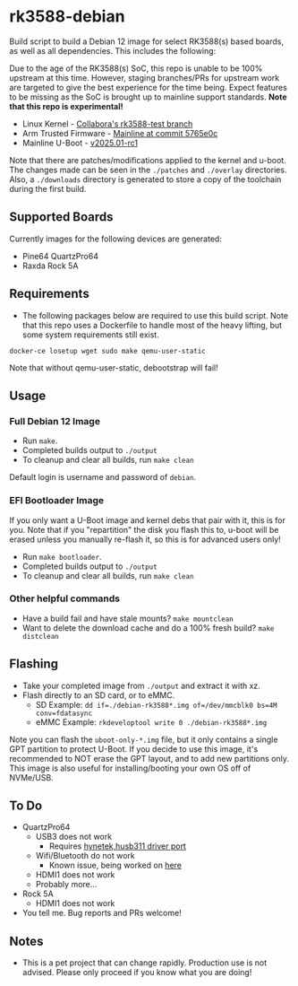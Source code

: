# rk3588-debian

Build script to build a Debian 12 image for select RK3588(s) based boards, as well as all dependencies. This includes the following:

Due to the age of the RK3588(s) SoC, this repo is unable to be 100% upstream at this time. However, staging branches/PRs for upstream work are targeted to give the best experience for the time being. Expect features to be missing as the SoC is brought up to mainline support standards. **Note that this repo is experimental!**

- Linux Kernel - [Collabora's rk3588-test branch](https://gitlab.collabora.com/hardware-enablement/rockchip-3588/linux/-/commits/rk3588-test/?ref_type=heads)
- Arm Trusted Firmware - [Mainline at commit 5765e0c](https://github.com/ARM-software/arm-trusted-firmware/tree/5765e0c95ae04119b90fb4c4ce27de032fc4404a)
- Mainline U-Boot - [v2025.01-rc1](https://github.com/u-boot/u-boot/tree/v2025.01-rc1)

Note that there are patches/modifications applied to the kernel and u-boot. The changes made can be seen in the `./patches` and `./overlay` directories. Also, a `./downloads` directory is generated to store a copy of the toolchain during the first build.

## Supported Boards

Currently images for the following devices are generated:
* Pine64 QuartzPro64
* Raxda Rock 5A

## Requirements

- The following packages below are required to use this build script. Note that this repo uses a Dockerfile to handle most of the heavy lifting, but some system requirements still exist.

`docker-ce losetup wget sudo make qemu-user-static`

Note that without qemu-user-static, debootstrap will fail!

## Usage

### Full Debian 12 Image

  - Run `make`.
  - Completed builds output to `./output`
  - To cleanup and clear all builds, run `make clean`

  Default login is username and password of `debian`.

### EFI Bootloader Image

  If you only want a U-Boot image and kernel debs that pair with it, this is for you. Note that if you "repartition" the disk you flash this to, u-boot will be erased unless you manually re-flash it, so this is for advanced users only!

  - Run `make bootloader`.
  - Completed builds output to `./output`
  - To cleanup and clear all builds, run `make clean`

### Other helpful commands

  - Have a build fail and have stale mounts? `make mountclean`
  - Want to delete the download cache and do a 100% fresh build? `make distclean`

## Flashing

- Take your completed image from `./output` and extract it with xz.
- Flash directly to an SD card, or to eMMC.
  - SD Example: `dd if=./debian-rk3588*.img of=/dev/mmcblk0 bs=4M conv=fdatasync`
  - eMMC Example: `rkdeveloptool write 0 ./debian-rk3588*.img`

Note you can flash the `uboot-only-*.img` file, but it only contains a single GPT partition to protect U-Boot. If you decide to use this image, it's recommended to NOT erase the GPT layout, and to add new partitions only. This image is also useful for installing/booting your own OS off of NVMe/USB.

## To Do

* QuartzPro64
  * USB3 does not work
    * Requires [hynetek,husb311 driver port](https://github.com/radxa/kernel/blob/linux-6.1-stan-rkr1/drivers/usb/typec/tcpm/tcpci_husb311.c)
  * Wifi/Bluetooth do not work
    * Known issue, being worked on [here](https://gitlab.collabora.com/hardware-enablement/rockchip-3588/linux/-/commit/b4f3c74742302298b54025df73d26c5550707c37)
  * HDMI1 does not work
  * Probably more...
* Rock 5A
  * HDMI1 does not work
* You tell me. Bug reports and PRs welcome!

## Notes

- This is a pet project that can change rapidly. Production use is not advised. Please only proceed if you know what you are doing!
